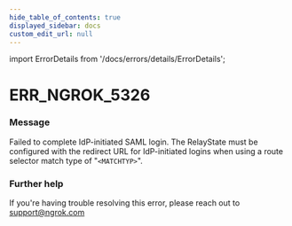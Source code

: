 ```yaml
---
hide_table_of_contents: true
displayed_sidebar: docs
custom_edit_url: null
---
```


import ErrorDetails from '/docs/errors/details/ErrorDetails';

# ERR_NGROK_5326

### Message
Failed to complete IdP-initiated SAML login. The RelayState must be configured with the redirect URL for IdP-initiated logins when using a route selector match type of "`<MATCHTYP>`".

### Further help
If you're having trouble resolving this error, please reach out to [support@ngrok.com](mailto:support@ngrok.com?subject=Help%20with%20ERR_NGROK_5326)

<ErrorDetails error='err_ngrok_5326' />
